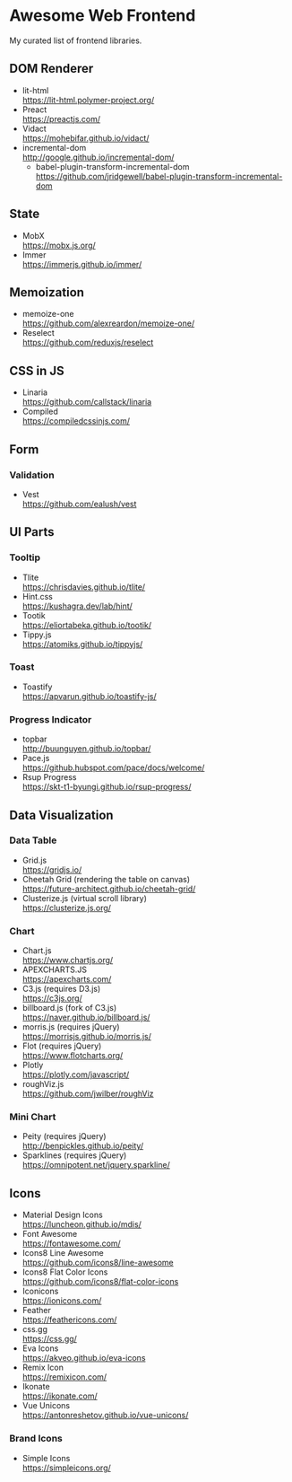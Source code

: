 # Awesome Web Frontend

My curated list of frontend libraries.


## DOM Renderer

- lit-html  
  https://lit-html.polymer-project.org/
- Preact  
  https://preactjs.com/
- Vidact  
  https://mohebifar.github.io/vidact/
- incremental-dom  
  http://google.github.io/incremental-dom/
  - babel-plugin-transform-incremental-dom  
    https://github.com/jridgewell/babel-plugin-transform-incremental-dom


## State

- MobX  
  https://mobx.js.org/
- Immer  
  https://immerjs.github.io/immer/


## Memoization

- memoize-one  
  https://github.com/alexreardon/memoize-one/
- Reselect  
  https://github.com/reduxjs/reselect


## CSS in JS

- Linaria  
  https://github.com/callstack/linaria
- Compiled  
  https://compiledcssinjs.com/


## Form

### Validation

- Vest  
  https://github.com/ealush/vest


## UI Parts

### Tooltip

- Tlite  
  https://chrisdavies.github.io/tlite/
- Hint.css  
  https://kushagra.dev/lab/hint/
- Tootik  
  https://eliortabeka.github.io/tootik/
- Tippy.js  
  https://atomiks.github.io/tippyjs/

### Toast

- Toastify  
  https://apvarun.github.io/toastify-js/

### Progress Indicator

- topbar  
  http://buunguyen.github.io/topbar/
- Pace.js  
  https://github.hubspot.com/pace/docs/welcome/
- Rsup Progress  
  https://skt-t1-byungi.github.io/rsup-progress/


## Data Visualization

### Data Table

- Grid.js  
  https://gridjs.io/
- Cheetah Grid (rendering the table on canvas)  
  https://future-architect.github.io/cheetah-grid/
- Clusterize.js (virtual scroll library)  
  https://clusterize.js.org/


### Chart

- Chart.js  
  https://www.chartjs.org/
- APEXCHARTS.JS  
  https://apexcharts.com/
- C3.js (requires D3.js)  
  https://c3js.org/
- billboard.js (fork of C3.js)  
  https://naver.github.io/billboard.js/
- morris.js (requires jQuery)  
  https://morrisjs.github.io/morris.js/
- Flot (requires jQuery)  
  https://www.flotcharts.org/
- Plotly  
  https://plotly.com/javascript/
- roughViz.js  
  https://github.com/jwilber/roughViz


### Mini Chart

- Peity (requires jQuery)  
  http://benpickles.github.io/peity/
- Sparklines (requires jQuery)  
  https://omnipotent.net/jquery.sparkline/


## Icons

- Material Design Icons  
  https://luncheon.github.io/mdis/
- Font Awesome  
  https://fontawesome.com/
- Icons8 Line Awesome  
  https://github.com/icons8/line-awesome  
- Icons8 Flat Color Icons  
  https://github.com/icons8/flat-color-icons  
- Iconicons  
  https://ionicons.com/
- Feather  
  https://feathericons.com/
- css.gg  
  https://css.gg/
- Eva Icons  
  https://akveo.github.io/eva-icons
- Remix Icon  
  https://remixicon.com/
- Ikonate  
  https://ikonate.com/
- Vue Unicons  
  https://antonreshetov.github.io/vue-unicons/

### Brand Icons

- Simple Icons  
  https://simpleicons.org/  

